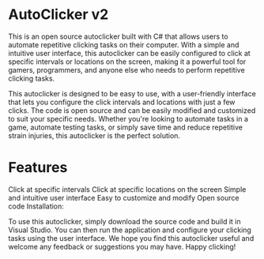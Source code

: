 # AutoClicker v2
This is an open source autoclicker built with C# that allows users to automate repetitive clicking tasks on their computer. With a simple and intuitive user interface, this autoclicker can be easily configured to click at specific intervals or locations on the screen, making it a powerful tool for gamers, programmers, and anyone else who needs to perform repetitive clicking tasks.

This autoclicker is designed to be easy to use, with a user-friendly interface that lets you configure the click intervals and locations with just a few clicks. The code is open source and can be easily modified and customized to suit your specific needs. Whether you're looking to automate tasks in a game, automate testing tasks, or simply save time and reduce repetitive strain injuries, this autoclicker is the perfect solution.

# Features

Click at specific intervals
Click at specific locations on the screen
Simple and intuitive user interface
Easy to customize and modify
Open source code
Installation:

To use this autoclicker, simply download the source code and build it in Visual Studio. You can then run the application and configure your clicking tasks using the user interface.
We hope you find this autoclicker useful and welcome any feedback or suggestions you may have. Happy clicking!
